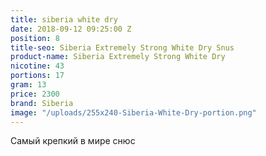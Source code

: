 ```yaml
---
title: siberia white dry
date: 2018-09-12 09:25:00 Z
position: 8
title-seo: Siberia Extremely Strong White Dry Snus
product-name: Siberia Extremely Strong White Dry
nicotine: 43
portions: 17
gram: 13
price: 2300
brand: Siberia
image: "/uploads/255x240-Siberia-White-Dry-portion.png"
---
```


Самый крепкий в мире снюс